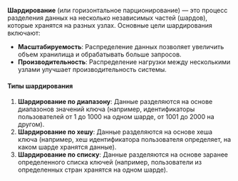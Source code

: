 **Шардирование** (или горизонтальное парционирование) — это процесс разделения данных на несколько независимых частей (шардов), которые хранятся на разных узлах. Основные цели шардирования включают:

- **Масштабируемость**: Распределение данных позволяет увеличить объем хранилища и обрабатывать больше запросов.
- **Производительность**: Распределение нагрузки между несколькими узлами улучшает производительность системы.

#### Типы шардирования
1. **Шардирование по диапазону**: Данные разделяются на основе диапазонов значений ключа (например, идентификаторы пользователей от 1 до 1000 на одном шарде, от 1001 до 2000 на другом).
2. **Шардирование по хешу**: Данные разделяются на основе хеша ключа (например, хеш идентификатора пользователя определяет, на каком шарде хранятся данные).
3. **Шардирование по списку**: Данные разделяются на основе заранее определенного списка ключей (например, пользователи из определенных стран хранятся на одном шарде).